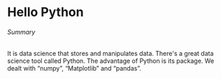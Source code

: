 # Hello Python
###### Summary
It is data science that stores and manipulates data. 
There's a great data science tool called Python. 
The advantage of Python is its package. 
We dealt with “numpy”, “Matplotlib” and “pandas”.

